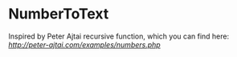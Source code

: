 NumberToText
============

Inspired by Peter Ajtai recursive function, which you can find here: *http://peter-ajtai.com/examples/numbers.php*
